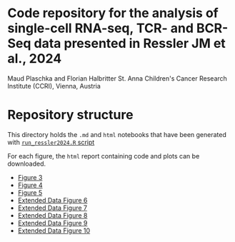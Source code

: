 # Code repository for the analysis of single-cell RNA-seq, TCR- and BCR-Seq data presented in Ressler JM et al., 2024
Maud Plaschka and Florian Halbritter
St. Anna Children's Cancer Research Institute (CCRI), Vienna, Austria

# Repository structure

This directory holds the `.md` and `html` notebooks that have been generated with [`run_ressler2024.R` script](https://github.com/cancerbits/ressler2024_neobcc/blob/main/run_ressler2024.R)

For each figure, the `html` report containing code and plots can be downloaded.

- [Figure 3](https://github.com/cancerbits/ressler2024_neobcc/blob/main/notebook/Figure3.md)
- [Figure 4](https://github.com/cancerbits/ressler2024_neobcc/blob/main/notebook/Figure4.md)
- [Figure 5](https://github.com/cancerbits/ressler2024_neobcc/blob/main/notebook/Figure5.md)
- [Extended Data Figure 6](https://github.com/cancerbits/ressler2024_neobcc/blob/main/notebook/ExtendedData_Figure6.md)
- [Extended Data Figure 7](https://github.com/cancerbits/ressler2024_neobcc/blob/main/notebook/ExtendedData_Figure7.md)
- [Extended Data Figure 8](https://github.com/cancerbits/ressler2024_neobcc/blob/main/notebook/ExtendedData_Figure8.md)
- [Extended Data Figure 9](https://github.com/cancerbits/ressler2024_neobcc/blob/main/notebook/ExtendedData_Figure9.md)
- [Extended Data Figure 10](https://github.com/cancerbits/ressler2024_neobcc/blob/main/notebook/ExtendedData_Figure10.md)

  


